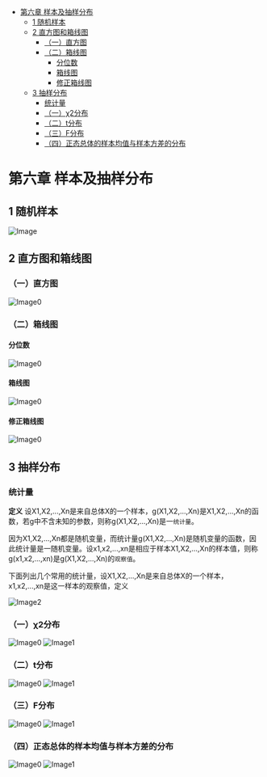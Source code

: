 - [第六章 样本及抽样分布](#%e7%ac%ac%e5%85%ad%e7%ab%a0-%e6%a0%b7%e6%9c%ac%e5%8f%8a%e6%8a%bd%e6%a0%b7%e5%88%86%e5%b8%83)
  - [1 随机样本](#1-%e9%9a%8f%e6%9c%ba%e6%a0%b7%e6%9c%ac)
  - [2 直方图和箱线图](#2-%e7%9b%b4%e6%96%b9%e5%9b%be%e5%92%8c%e7%ae%b1%e7%ba%bf%e5%9b%be)
    - [（一）直方图](#%e4%b8%80%e7%9b%b4%e6%96%b9%e5%9b%be)
    - [（二）箱线图](#%e4%ba%8c%e7%ae%b1%e7%ba%bf%e5%9b%be)
      - [分位数](#%e5%88%86%e4%bd%8d%e6%95%b0)
      - [箱线图](#%e7%ae%b1%e7%ba%bf%e5%9b%be)
      - [修正箱线图](#%e4%bf%ae%e6%ad%a3%e7%ae%b1%e7%ba%bf%e5%9b%be)
  - [3 抽样分布](#3-%e6%8a%bd%e6%a0%b7%e5%88%86%e5%b8%83)
    - [统计量](#%e7%bb%9f%e8%ae%a1%e9%87%8f)
    - [（一）χ2分布](#%e4%b8%80%cf%872%e5%88%86%e5%b8%83)
    - [（二）t分布](#%e4%ba%8ct%e5%88%86%e5%b8%83)
    - [（三）F分布](#%e4%b8%89f%e5%88%86%e5%b8%83)
    - [（四）正态总体的样本均值与样本方差的分布](#%e5%9b%9b%e6%ad%a3%e6%80%81%e6%80%bb%e4%bd%93%e7%9a%84%e6%a0%b7%e6%9c%ac%e5%9d%87%e5%80%bc%e4%b8%8e%e6%a0%b7%e6%9c%ac%e6%96%b9%e5%b7%ae%e7%9a%84%e5%88%86%e5%b8%83)

# 第六章 样本及抽样分布
## 1 随机样本
![Image](sample1.png)

## 2 直方图和箱线图
### （一）直方图
![Image0](sample2.png)

### （二）箱线图
#### 分位数
![Image0](sample3.png)

#### 箱线图
![Image0](sample4.png)

#### 修正箱线图
![Image0](sample5.png)

## 3 抽样分布
### 统计量
**定义** 设X1,X2,...,Xn是来自总体X的一个样本，g(X1,X2,...,Xn)是X1,X2,...,Xn的函数，若g中不含未知的参数，则称g(X1,X2,...,Xn)是一`统计量`。

因为X1,X2,...,Xn都是随机变量，而统计量g(X1,X2,...,Xn)是随机变量的函数，因此统计量是一随机变量。设x1,x2,...,xn是相应于样本X1,X2,...,Xn的样本值，则称g(x1,x2,...,xn)是g(X1,X2,...,Xn)的`观察值`。

下面列出几个常用的统计量，设X1,X2,...,Xn是来自总体X的一个样本，x1,x2,...,xn是这一样本的观察值，定义

![Image2](sample6.png)

### （一）χ2分布
![Image0](sample7.png)
![Image1](sample8.png)

### （二）t分布
![Image0](sample9.png)
![Image1](sample10.png)

### （三）F分布
![Image0](sample11.png)
![Image1](sample12.png)

### （四）正态总体的样本均值与样本方差的分布
![Image0](sample13.png)
![Image1](sample14.png)
